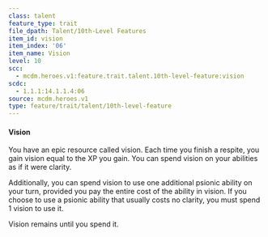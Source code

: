 ```yaml
---
class: talent
feature_type: trait
file_dpath: Talent/10th-Level Features
item_id: vision
item_index: '06'
item_name: Vision
level: 10
scc:
  - mcdm.heroes.v1:feature.trait.talent.10th-level-feature:vision
scdc:
  - 1.1.1:14.1.1.4:06
source: mcdm.heroes.v1
type: feature/trait/talent/10th-level-feature
---
```


#### Vision

You have an epic resource called vision. Each time you finish a respite, you gain vision equal to the XP you gain. You can spend vision on your abilities as if it were clarity.

Additionally, you can spend vision to use one additional psionic ability on your turn, provided you pay the entire cost of the ability in vision. If you choose to use a psionic ability that usually costs no clarity, you must spend 1 vision to use it.

Vision remains until you spend it.
